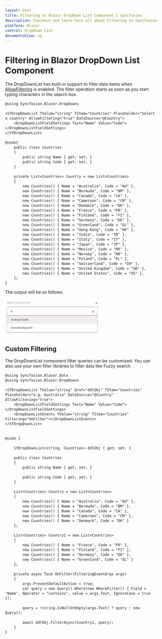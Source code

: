 ```yaml
---
layout: post
title: Filtering in Blazor DropDown List Component | Syncfusion
description: Checkout and learn here all about Filtering in Syncfusion Blazor DropDown List component and much more.
platform: Blazor
control: DropDown List
documentation: ug
---
```


# Filtering in Blazor DropDown List Component

The DropDownList has built-in support to filter data items when [AllowFiltering](https://help.syncfusion.com/cr/blazor/Syncfusion.Blazor.DropDowns.SfDropDownList-2.html#Syncfusion_Blazor_DropDowns_SfDropDownList_2_AllowFiltering) is enabled. The filter operation starts as soon as you start typing characters in the search box.

```cshtml
@using Syncfusion.Blazor.DropDowns

<SfDropDownList TValue="string" TItem="Countries" Placeholder="Select a country" AllowFiltering="true" DataSource="@Country">
    <DropDownListFieldSettings Text="Name" Value="Code"></DropDownListFieldSettings>
</SfDropDownList>

@code{
    public class Countries
    {
        public string Name { get; set; }
        public string Code { get; set; }
    }
    
    private List<Countries> Country = new List<Countries>
    {
        new Countries() { Name = "Australia", Code = "AU" },
        new Countries() { Name = "Bermuda", Code = "BM" },
        new Countries() { Name = "Canada", Code = "CA" },
        new Countries() { Name = "Cameroon", Code = "CM" },
        new Countries() { Name = "Denmark", Code = "DK" },
        new Countries() { Name = "France", Code = "FR" },
        new Countries() { Name = "Finland", Code = "FI" },
        new Countries() { Name = "Germany", Code = "DE" },
        new Countries() { Name = "Greenland", Code = "GL" },
        new Countries() { Name = "Hong Kong", Code = "HK" },
        new Countries() { Name = "India", Code = "IN" },
        new Countries() { Name = "Italy", Code = "IT" },
        new Countries() { Name = "Japan", Code = "JP" },
        new Countries() { Name = "Mexico", Code = "MX" },
        new Countries() { Name = "Norway", Code = "NO" },
        new Countries() { Name = "Poland", Code = "PL" },
        new Countries() { Name = "Switzerland", Code = "CH" },
        new Countries() { Name = "United Kingdom", Code = "GB" },
        new Countries() { Name = "United States", Code = "US" },
    };
}
```

The output will be as follows.

![Filtering in Blazor DropDownList](./images/blazor-dropdownlist-filtering.png)

## Custom Filtering

The DropDownList component filter queries can be customized. You can also use your own filter libraries to filter data like Fuzzy search.

```cshtml
@using Syncfusion.Blazor.Data
@using Syncfusion.Blazor.DropDowns

<SfDropDownList TValue="string" @ref="ddlObj" TItem="Countries" Placeholder="e.g. Australia" DataSource="@Country" AllowFiltering="true">
    <DropDownListFieldSettings Text="Name" Value="Code"></DropDownListFieldSettings>
    <DropDownListEvents TValue="string" TItem="Countries" Filtering="OnFilter"></DropDownListEvents>
</SfDropDownList>


@code {

    SfDropDownList<string, Countries> ddlObj { get; set; }

    public class Countries
    {
        public string Name { get; set; }

        public string Code { get; set; }
    }

    List<Countries> Country = new List<Countries>
    {
        new Countries() { Name = "Australia", Code = "AU" },
        new Countries() { Name = "Bermuda", Code = "BM" },
        new Countries() { Name = "Canada", Code = "CA" },
        new Countries() { Name = "Cameroon", Code = "CM" },
        new Countries() { Name = "Denmark", Code = "DK" }
    };

    List<Countries> Country1 = new List<Countries>
    {
        new Countries() { Name = "France", Code = "FR" },
        new Countries() { Name = "Finland", Code = "FI" },
        new Countries() { Name = "Germany", Code = "DE" },
        new Countries() { Name = "Greenland", Code = "GL" }
    };

    private async Task OnFilter(FilteringEventArgs args)
    {
        args.PreventDefaultAction = true;
        var query = new Query().Where(new WhereFilter() { Field = "Name", Operator = "contains", value = args.Text, IgnoreCase = true });

        query = !string.IsNullOrEmpty(args.Text) ? query : new Query();

        await ddlObj.FilterAsync(Country1, query);
    }
}
```